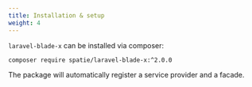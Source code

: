 ```yaml
---
title: Installation & setup
weight: 4
---
```


`laravel-blade-x` can be installed via composer:

```bash
composer require spatie/laravel-blade-x:^2.0.0
```

The package will automatically register a service provider and a facade.